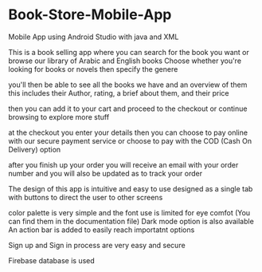 # Book-Store-Mobile-App
Mobile App using Android Studio with java and XML

This is a book selling app where you can search for the book you want
or browse our library of Arabic and English books
Choose whether you're looking for books or novels
then specify the genere

you'll then be able to see all the books we have and an overview of them
this includes their Author, rating, a brief about them, and their price

then you can add it to your cart 
and proceed to the checkout or continue browsing to explore more stuff

at the checkout you enter your details then you can choose to pay online with our secure payment service 
or choose to pay with the COD (Cash On Delivery) option

after you finish up your order you will receive an email with your order number 
and you will also be updated as to track your order

The design of this app is intuitive and easy to use
designed as a single tab with buttons to direct the user to other screens

color palette is very simple and the font use is limited for eye comfot (You can find them in the documentation file)
Dark mode option is also available
An action bar is added to easily reach importatnt options

Sign up and Sign in process are very easy and secure

Firebase database is used
